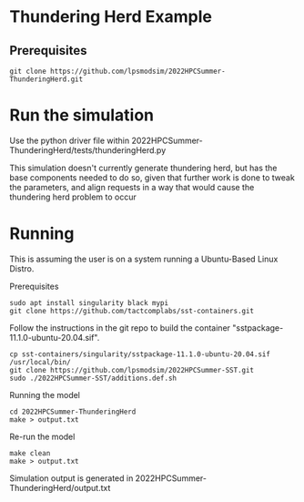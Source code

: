 # Thundering Herd Example

## Prerequisites
```
git clone https://github.com/lpsmodsim/2022HPCSummer-ThunderingHerd.git
```

# Run the simulation
Use the python driver file within 2022HPCSummer-ThunderingHerd/tests/thunderingHerd.py 

This simulation doesn't currently generate thundering herd, but has the base components needed to do so, given that further work is done to tweak the parameters, and align requests in a way that would cause the thundering herd problem to occur


# Running
This is assuming the user is on a system running a Ubuntu-Based Linux Distro.

Prerequisites
```
sudo apt install singularity black mypi
git clone https://github.com/tactcomplabs/sst-containers.git
```
Follow the instructions in the git repo to build the container "sstpackage-11.1.0-ubuntu-20.04.sif".
```
cp sst-containers/singularity/sstpackage-11.1.0-ubuntu-20.04.sif /usr/local/bin/
git clone https://github.com/lpsmodsim/2022HPCSummer-SST.git
sudo ./2022HPCSummer-SST/additions.def.sh
```

Running the model
```
cd 2022HPCSummer-ThunderingHerd
make > output.txt
```

Re-run the model
```
make clean
make > output.txt
```

Simulation output is generated in 2022HPCSummer-ThunderingHerd/output.txt
